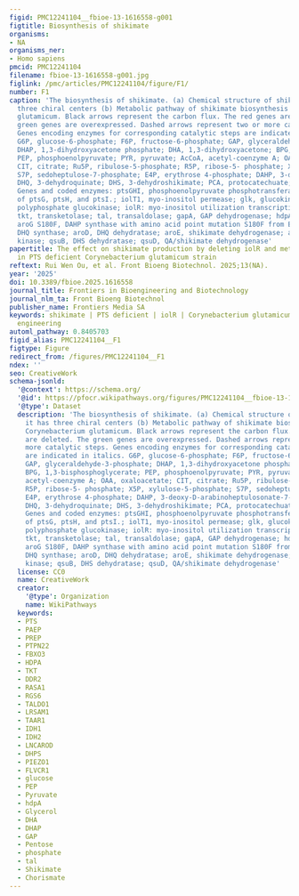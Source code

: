 ```yaml
---
figid: PMC12241104__fbioe-13-1616558-g001
figtitle: Biosynthesis of shikimate
organisms:
- NA
organisms_ner:
- Homo sapiens
pmcid: PMC12241104
filename: fbioe-13-1616558-g001.jpg
figlink: /pmc/articles/PMC12241104/figure/F1/
number: F1
caption: 'The biosynthesis of shikimate. (a) Chemical structure of shikimate, it has
  three chiral centers (b) Metabolic pathway of shikimate biosynthesis in Corynebacterium
  glutamicum. Black arrows represent the carbon flux. The red genes are deleted. The
  green genes are overexpressed. Dashed arrows represent two or more catalytic steps.
  Genes encoding enzymes for corresponding catalytic steps are indicated in italics.
  G6P, glucose-6-phosphate; F6P, fructose-6-phosphate; GAP, glyceraldehyde-3-phosphate;
  DHAP, 1,3-dihydroxyacetone phosphate; DHA, 1,3-dihydroxyacetone; BPG, 1,3-bisphosphoglycerate;
  PEP, phosphoenolpyruvate; PYR, pyruvate; AcCoA, acetyl-coenzyme A; OAA, oxaloacetate;
  CIT, citrate; Ru5P, ribulose-5-phosphate; R5P, ribose-5- phosphate; X5P, xylulose-5-phosphate;
  S7P, sedoheptulose-7-phosphate; E4P, erythrose 4-phosphate; DAHP, 3-deoxy-D-arabinoheptulosonate-7-phosphate;
  DHQ, 3-dehydroquinate; DHS, 3-dehydroshikimate; PCA, protocatechuate; S3P, shikimate-3-phosphate.
  Genes and coded enzymes: ptsGHI, phosphoenolpyruvate phosphotransferase consisting
  of ptsG, ptsH, and ptsI.; iolT1, myo-inositol permease; glk, glucokinase; ppgk,
  polyphosphate glucokinase; iolR: myo-inositol utilization transcriptional regulator;
  tkt, transketolase; tal, transaldolase; gapA, GAP dehydrogenase; hdpA, DHAP phosphatase;
  aroG S180F, DAHP synthase with amino acid point mutation S180F from E. coli; aroB,
  DHQ synthase; aroD, DHQ dehydratase; aroE, shikimate dehydrogenase; aroK, shikimate
  kinase; qsuB, DHS dehydratase; qsuD, QA/shikimate dehydrogenase'
papertitle: The effect on shikimate production by deleting iolR and metabolic engineering
  in PTS deficient Corynebacterium glutamicum strain
reftext: Rui Wen Ou, et al. Front Bioeng Biotechnol. 2025;13(NA).
year: '2025'
doi: 10.3389/fbioe.2025.1616558
journal_title: Frontiers in Bioengineering and Biotechnology
journal_nlm_ta: Front Bioeng Biotechnol
publisher_name: Frontiers Media SA
keywords: shikimate | PTS deficient | iolR | Corynebacterium glutamicum | metabolic
  engineering
automl_pathway: 0.8405703
figid_alias: PMC12241104__F1
figtype: Figure
redirect_from: /figures/PMC12241104__F1
ndex: ''
seo: CreativeWork
schema-jsonld:
  '@context': https://schema.org/
  '@id': https://pfocr.wikipathways.org/figures/PMC12241104__fbioe-13-1616558-g001.html
  '@type': Dataset
  description: 'The biosynthesis of shikimate. (a) Chemical structure of shikimate,
    it has three chiral centers (b) Metabolic pathway of shikimate biosynthesis in
    Corynebacterium glutamicum. Black arrows represent the carbon flux. The red genes
    are deleted. The green genes are overexpressed. Dashed arrows represent two or
    more catalytic steps. Genes encoding enzymes for corresponding catalytic steps
    are indicated in italics. G6P, glucose-6-phosphate; F6P, fructose-6-phosphate;
    GAP, glyceraldehyde-3-phosphate; DHAP, 1,3-dihydroxyacetone phosphate; DHA, 1,3-dihydroxyacetone;
    BPG, 1,3-bisphosphoglycerate; PEP, phosphoenolpyruvate; PYR, pyruvate; AcCoA,
    acetyl-coenzyme A; OAA, oxaloacetate; CIT, citrate; Ru5P, ribulose-5-phosphate;
    R5P, ribose-5- phosphate; X5P, xylulose-5-phosphate; S7P, sedoheptulose-7-phosphate;
    E4P, erythrose 4-phosphate; DAHP, 3-deoxy-D-arabinoheptulosonate-7-phosphate;
    DHQ, 3-dehydroquinate; DHS, 3-dehydroshikimate; PCA, protocatechuate; S3P, shikimate-3-phosphate.
    Genes and coded enzymes: ptsGHI, phosphoenolpyruvate phosphotransferase consisting
    of ptsG, ptsH, and ptsI.; iolT1, myo-inositol permease; glk, glucokinase; ppgk,
    polyphosphate glucokinase; iolR: myo-inositol utilization transcriptional regulator;
    tkt, transketolase; tal, transaldolase; gapA, GAP dehydrogenase; hdpA, DHAP phosphatase;
    aroG S180F, DAHP synthase with amino acid point mutation S180F from E. coli; aroB,
    DHQ synthase; aroD, DHQ dehydratase; aroE, shikimate dehydrogenase; aroK, shikimate
    kinase; qsuB, DHS dehydratase; qsuD, QA/shikimate dehydrogenase'
  license: CC0
  name: CreativeWork
  creator:
    '@type': Organization
    name: WikiPathways
  keywords:
  - PTS
  - PAEP
  - PREP
  - PTPN22
  - FBXO3
  - HDPA
  - TKT
  - DDR2
  - RASA1
  - RGS6
  - TALDO1
  - LRSAM1
  - TAAR1
  - IDH1
  - IDH2
  - LNCAROD
  - DHPS
  - PIEZO1
  - FLVCR1
  - glucose
  - PEP
  - Pyruvate
  - hdpA
  - Glycerol
  - DHA
  - DHAP
  - GAP
  - Pentose
  - phosphate
  - tal
  - Shikimate
  - Chorismate
---
```

